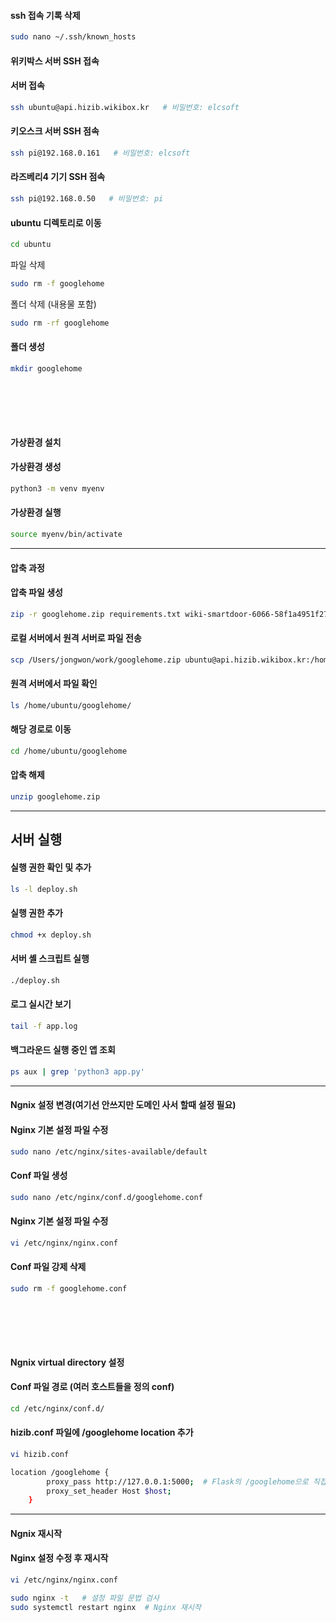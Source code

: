 #### ssh 접속 기록 삭제

```bash
sudo nano ~/.ssh/known_hosts

```
#### 위키박스 서버 SSH 접속

#### 서버 접속
```bash
ssh ubuntu@api.hizib.wikibox.kr   # 비밀번호: elcsoft
```

#### 키오스크 서버 SSH 점속
```bash
ssh pi@192.168.0.161   # 비밀번호: elcsoft
```

#### 라즈베리4 기기 SSH 점속
```bash
ssh pi@192.168.0.50   # 비밀번호: pi
```

#### ubuntu 디렉토리로 이동

```bash
cd ubuntu
```

파일 삭제
```bash
sudo rm -f googlehome
```

폴더 삭제 (내용물 포함)
```bash
sudo rm -rf googlehome
```

#### 폴더 생성
```bash
mkdir googlehome
```

<br><br>
---
#### 가상환경 설치

#### 가상환경 생성

```bash
python3 -m venv myenv
```

#### 가상환경 실행
```bash
source myenv/bin/activate
```

---

#### 압축 과정

#### 압축 파일 생성

```bash
zip -r googlehome.zip requirements.txt wiki-smartdoor-6066-58f1a4951f27.json deploy.sh templates app.py config.json
```

#### 로컬 서버에서 원격 서버로 파일 전송
```bash
scp /Users/jongwon/work/googlehome.zip ubuntu@api.hizib.wikibox.kr:/home/ubuntu/googlehome/
```

#### 원격 서버에서 파일 확인

```bash
ls /home/ubuntu/googlehome/
```

#### 해당 경로로 이동

```bash
cd /home/ubuntu/googlehome
```

#### 압축 해제

```bash
unzip googlehome.zip
```

---
## 서버 실행
#### 실행 권한 확인 및 추가

```bash
ls -l deploy.sh
```

#### 실행 권한 추가
```bash
chmod +x deploy.sh
```


#### 서버 셸 스크립트 실행
```bash
./deploy.sh
```

#### 로그 실시간 보기

```bash
tail -f app.log
```

#### 백그라운드 실행 중인 앱 조회
```bash
ps aux | grep 'python3 app.py'
```


---
#### Ngnix 설정 변경(여기선 안쓰지만 도메인 사서 할때 설정 필요)
#### Nginx 기본 설정 파일 수정

```bash
sudo nano /etc/nginx/sites-available/default
```
#### Conf 파일 생성

```bash
sudo nano /etc/nginx/conf.d/googlehome.conf
```

#### Nginx 기본 설정 파일 수정

```bash
vi /etc/nginx/nginx.conf
```

#### Conf 파일 강제 삭제

```bash
sudo rm -f googlehome.conf
```
<br><br>
---
#### Ngnix virtual directory 설정

#### Conf 파일 경로 (여러 호스트들을 정의 conf)

```bash
cd /etc/nginx/conf.d/
```

#### hizib.conf 파일에 /googlehome location 추가

```bash
vi hizib.conf
```

```bash
location /googlehome {
        proxy_pass http://127.0.0.1:5000;  # Flask의 /googlehome으로 직접 전달
        proxy_set_header Host $host;
    }
```


---
#### Ngnix 재시작

#### Nginx 설정 수정 후 재시작
```bash
vi /etc/nginx/nginx.conf
```

```bash
sudo nginx -t   # 설정 파일 문법 검사
sudo systemctl restart nginx  # Nginx 재시작
```
